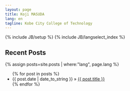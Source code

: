 ```yaml
---
layout: page
title: Koji MASUDA
lang: en
tagline: Kobe City College of Technology
---
```

{% include JB/setup %}
{% include JB/langselect_index %}

## Recent Posts

{% assign posts=site.posts | where:"lang", page.lang %}
<ul class="posts">
  {% for post in posts %}
    <li><span>{{ post.date | date_to_string }}</span> &raquo; <a href="{{ BASE_PATH }}{{ post.url }}">{{ post.title }}</a></li>
  {% endfor %}
</ul>

